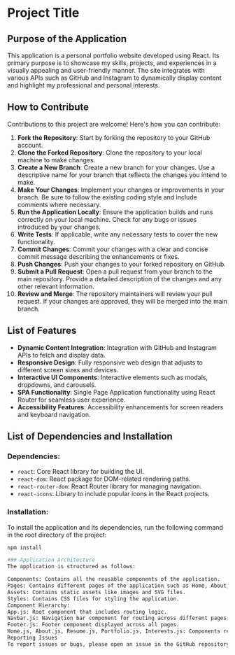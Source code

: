 # Project Title

## Purpose of the Application

This application is a personal portfolio website developed using React. Its primary purpose is to showcase my skills, projects, and experiences in a visually appealing and user-friendly manner. The site integrates with various APIs such as GitHub and Instagram to dynamically display content and highlight my professional and personal interests.

## How to Contribute

Contributions to this project are welcome! Here's how you can contribute:

1. **Fork the Repository**: Start by forking the repository to your GitHub account.
2. **Clone the Forked Repository**: Clone the repository to your local machine to make changes.
3. **Create a New Branch**: Create a new branch for your changes. Use a descriptive name for your branch that reflects the changes you intend to make.
4. **Make Your Changes**: Implement your changes or improvements in your branch. Be sure to follow the existing coding style and include comments where necessary.
5. **Run the Application Locally**: Ensure the application builds and runs correctly on your local machine. Check for any bugs or issues introduced by your changes.
6. **Write Tests**: If applicable, write any necessary tests to cover the new functionality.
7. **Commit Changes**: Commit your changes with a clear and concise commit message describing the enhancements or fixes.
8. **Push Changes**: Push your changes to your forked repository on GitHub.
9. **Submit a Pull Request**: Open a pull request from your branch to the main repository. Provide a detailed description of the changes and any other relevant information.
10. **Review and Merge**: The repository maintainers will review your pull request. If your changes are approved, they will be merged into the main branch.

## List of Features

- **Dynamic Content Integration**: Integration with GitHub and Instagram APIs to fetch and display data.
- **Responsive Design**: Fully responsive web design that adjusts to different screen sizes and devices.
- **Interactive UI Components**: Interactive elements such as modals, dropdowns, and carousels.
- **SPA Functionality**: Single Page Application functionality using React Router for seamless user experience.
- **Accessibility Features**: Accessibility enhancements for screen readers and keyboard navigation.

## List of Dependencies and Installation

### Dependencies:

- `react`: Core React library for building the UI.
- `react-dom`: React package for DOM-related rendering paths.
- `react-router-dom`: React Router library for managing navigation.
- `react-icons`: Library to include popular icons in the React projects.

### Installation:

To install the application and its dependencies, run the following command in the root directory of the project:

```bash
npm install

### Application Architecture
The application is structured as follows:

Components: Contains all the reusable components of the application.
Pages: Contains different pages of the application such as Home, About, Resume, and Portfolio.
Assets: Contains static assets like images and SVG files.
Styles: Contains CSS files for styling the application.
Component Hierarchy:
App.js: Root component that includes routing logic.
Navbar.js: Navigation bar component for routing across different pages.
Footer.js: Footer component displayed across all pages.
Home.js, About.js, Resume.js, Portfolio.js, Interests.js: Components representing individual pages.
Reporting Issues
To report issues or bugs, please open an issue in the GitHub repository of the project. Provide a detailed description of the issue, including steps to reproduce, screenshots (if applicable), and any other information that might be helpful for resolving the issue.
